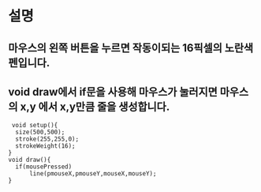 # 설명 
## 마우스의 왼쪽 버튼을 누르면 작동이되는  16픽셀의 노란색 펜입니다.
## void draw에서 if문을 사용해 마우스가 눌러지면 마우스의 x,y 에서 x,y만큼 줄을 생성합니다.
```
 void setup(){
  size(500,500);
  stroke(255,255,0);
  strokeWeight(16);
}
void draw(){
  if(mousePressed)
      line(pmouseX,pmouseY,mouseX,mouseY);  
}
```

